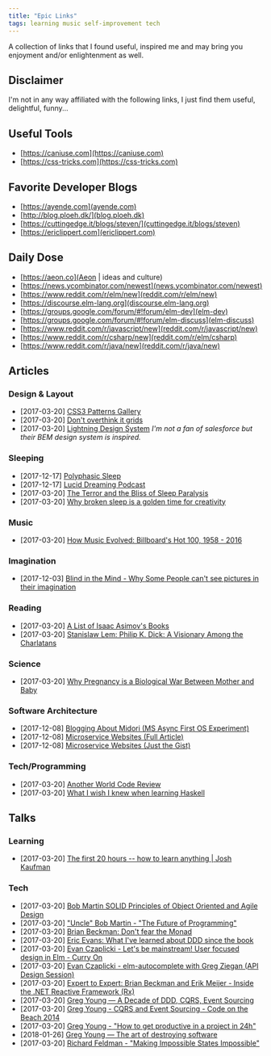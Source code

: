 ```yaml
---
title: "Epic Links"
tags: learning music self-improvement tech
---
```


A collection of links that I found useful, inspired me and may bring you enjoyment and/or enlightenment as well.

## Disclaimer

I'm not in any way affiliated with the following links, I just find them useful, delightful, funny...

## Useful Tools

* [https://caniuse.com](https://caniuse.com)
* [https://css-tricks.com](https://css-tricks.com)

## Favorite Developer Blogs

* [https://ayende.com](ayende.com)
* [http://blog.ploeh.dk/](blog.ploeh.dk)
* [https://cuttingedge.it/blogs/steven/](cuttingedge.it/blogs/steven)
* [https://ericlippert.com](ericlippert.com)

## Daily Dose

* [https://aeon.co](Aeon | ideas and culture)
* [https://news.ycombinator.com/newest](news.ycombinator.com/newest)
* [https://www.reddit.com/r/elm/new](reddit.com/r/elm/new)
* [https://discourse.elm-lang.org](discourse.elm-lang.org)
* [https://groups.google.com/forum/#!forum/elm-dev](elm-dev)
* [https://groups.google.com/forum/#!forum/elm-discuss](elm-discuss)
* [https://www.reddit.com/r/javascript/new](reddit.com/r/javascript/new)
* [https://www.reddit.com/r/csharp/new](reddit.com/r/elm/csharp)
* [https://www.reddit.com/r/java/new](reddit.com/r/java/new)

## Articles

### Design & Layout

<ul>
    <li>
        <span class="ui-content__last-update">[2017-03-20]</span>
        <a href="http://lea.verou.me/css3patterns/" target="_blank">CSS3 Patterns Gallery</a>
    </li>
    <li>
        <span class="ui-content__last-update">[2017-03-20]</span>
        <a href="https://css-tricks.com/dont-overthink-it-grids/" target="_blank">Don't overthink it grids</a>
    </li>
    <li>
        <span class="ui-content__last-update">[2017-03-20]</span>
        <a href="https://www.lightningdesignsystem.com/getting-started/" target="_blank">Lightning Design System</a>
        <em>I'm not a fan of salesforce but their BEM design system is inspired.</em>
    </li>
</ul>


### Sleeping
- <span class="ui-content__last-update">[2017-12-17]</span>
  <a href="https://www.stevepavlina.com/blog/2005/10/polyphasic-sleep/" target="_blank">Polyphasic Sleep</a>
- <span class="ui-content__last-update">[2017-12-17]</span>
  <a href="https://www.stevepavlina.com/blog/2006/01/stevepavlinacom-podcast-010-lucid-dreaming/" target="_blank">Lucid Dreaming Podcast</a>
- <span class="ui-content__last-update">[2017-03-20]</span>
  <a href="https://aeon.co/essays/the-terror-and-the-bliss-of-sleep-paralysis" target="_blank">The Terror and the Bliss of Sleep Paralysis</a>
- <span class="ui-content__last-update">[2017-03-20]</span>
  <a href="https://aeon.co/essays/why-broken-sleep-is-a-golden-time-for-creativity" target="_blank">Why broken sleep is a golden time for creativity</a>


### Music
- <span class="ui-content__last-update">[2017-03-20]</span>
  <a href="https://pudding.cool/2017/03/music-history/index.html" target="_blank">How Music Evolved: Billboard's Hot 100, 1958 - 2016</a>


### Imagination
- <span class="ui-content__last-update">[2017-12-03]</span>
  <a href="https://theconversation.com/blind-in-the-mind-why-some-people-cant-see-pictures-in-their-imagination-86849" target="_blank">Blind in the Mind - Why Some People can't see pictures in their imagination</a>


### Reading
- <span class="ui-content__last-update">[2017-03-20]</span>
  <a href="http://www.asimovonline.com/oldsite/asimov_titles.html" target="_blank">A List of Isaac Asimov's Books</a>
- <span class="ui-content__last-update">[2017-03-20]</span>
  <a href="http://www.depauw.edu/sfs/backissues/5/lem5art.htm" target="_blank">Stanislaw Lem: Philip K. Dick: A Visionary Among the Charlatans</a>

### Science
- <span class="ui-content__last-update">[2017-03-20]</span>
  <a href="https://aeon.co/essays/why-pregnancy-is-a-biological-war-between-mother-and-baby" target="_blank">Why Pregnancy is a Biological War Between Mother and Baby</a>

### Software Architecture

<ul>
    <li>
        <span class="ui-content__last-update">[2017-12-08]</span>
        <a href="http://joeduffyblog.com/2015/11/03/blogging-about-midori/" target="_blank">Blogging About Midori (MS Async First OS Experiment)</a>
    </li>
    <li>
        <span class="ui-content__last-update">[2017-12-08]</span>
        <a href="https://gustafnk.github.io/microservice-websites/" target="_blank">Microservice Websites (Full Article)</a>
    </li>
    <li>
        <span class="ui-content__last-update">[2017-12-08]</span>
        <a href="http://microservice-websites.netlify.com/" target="_blank">Microservice Websites (Just the Gist)</a>
    </li>
</ul>

### Tech/Programming

<ul>
    <li>
        <span class="ui-content__last-update">[2017-03-20]</span>
        <a href="http://fabiensanglard.net/anotherWorld_code_review/index.php" target="_blank">Another World Code Review</a>
    </li>
    <li>
        <span class="ui-content__last-update">[2017-03-20]</span>
        <a href="http://dev.stephendiehl.com/hask/" target="_blank">What I wish I knew when learning Haskell</a>
    </li>
</ul>


## Talks

### Learning

- <span class="ui-content__last-update">[2017-03-20]</span>
  <a href="https://www.youtube.com/watch?v=5MgBikgcWnY" target="_blank">The first 20 hours -- how to learn anything | Josh Kaufman</a>

### Tech

<ul>
    <li>
        <span class="ui-content__last-update">[2017-03-20]</span>
        <a href="https://www.youtube.com/watch?v=TMuno5RZNeE" target="_blank">Bob Martin SOLID Principles of Object Oriented and Agile Design</a>
    </li>
    <li>
        <span class="ui-content__last-update">[2017-03-20]</span>
        <a href="https://www.youtube.com/watch?v=ecIWPzGEbFc" target="_blank">"Uncle" Bob Martin - "The Future of Programming"</a>
    </li>
    <li>
        <span class="ui-content__last-update">[2017-03-20]</span>
        <a href="https://www.youtube.com/watch?v=ZhuHCtR3xq8" target="_blank">Brian Beckman: Don't fear the Monad</a>
    </li>
    <li>
        <span class="ui-content__last-update">[2017-03-20]</span>
        <a href="https://www.youtube.com/watch?v=lE6Hxz4yomA" target="_blank">Eric Evans: What I've learned about DDD since the book</a>
    </li>
    <li>
        <span class="ui-content__last-update">[2017-03-20]</span>
        <a href="https://www.youtube.com/watch?v=oYk8CKH7OhE" target="_blank">Evan Czaplicki - Let's be mainstream! User focused design in Elm - Curry On</a>
    </li>
    <li>
        <span class="ui-content__last-update">[2017-03-20]</span>
        <a href="https://www.youtube.com/watch?v=KSuCYUqY058" target="_blank">Evan Czaplicki - elm-autocomplete with Greg Ziegan (API Design Session)</a>
    </li>
    <li>
        <span class="ui-content__last-update">[2017-03-20]</span>
        <a href="https://www.youtube.com/watch?v=looJcaeboBY" target="_blank">Expert to Expert: Brian Beckman and Erik Meijer - Inside the .NET Reactive Framework (Rx)</a>
    </li>
    <li>
        <span class="ui-content__last-update">[2017-03-20]</span>
        <a href="https://www.youtube.com/watch?v=LDW0QWie21s" target="_blank">Greg Young — A Decade of DDD, CQRS, Event Sourcing</a>
    </li>
    <li>
        <span class="ui-content__last-update">[2017-03-20]</span>
        <a href="https://www.youtube.com/watch?v=JHGkaShoyNs" target="_blank">Greg Young - CQRS and Event Sourcing - Code on the Beach 2014</a>
    </li>
    <li>
        <span class="ui-content__last-update">[2017-03-20]</span>
        <a href="https://www.youtube.com/watch?v=KaLROwp-VDY" target="_blank">Greg Young - "How to get productive in a project in 24h"</a>
    </li>
    <li>
        <span class="ui-content__last-update">[2018-01-26]</span>
        <a href="https://vimeo.com/108441214" target="_blank">Greg Young — The art of destroying software</a>
    </li>
    <li>
        <span class="ui-content__last-update">[2017-03-20]</span>
        <a href="https://www.youtube.com/watch?v=IcgmSRJHu_8" target="_blank">Richard Feldman - "Making Impossible States Impossible" </a>
    </li>
</ul>
